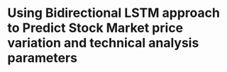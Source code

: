 # Using Bidirectional LSTM approach to Predict Stock Market price variation and technical analysis parameters

